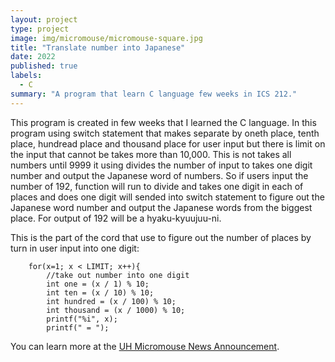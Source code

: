 ```yaml
---
layout: project
type: project
image: img/micromouse/micromouse-square.jpg
title: "Translate number into Japanese"
date: 2022
published: true
labels:
  - C
summary: "A program that learn C language few weeks in ICS 212."
---
```


This program is created in few weeks that I learned the C language. In this program using switch statement that makes separate by oneth place, tenth place, hundread place and thousand place for user input but there is limit on the input that cannot be takes more than 10,000. This is not takes all numbers until 9999 it using divides the number of input to takes one digit number and output the Japanese word of numbers. So if users input the number of 192, function will run to divide and takes one digit in each of places and does one digit will sended into switch statement to figure out the Japanese word number and output the Japanese words from the biggest place. For output of 192 will be a hyaku-kyuujuu-ni.

This is the part of the cord that use to figure out the number of places by turn in user input into one digit:

```//for loop until reach to 9999
    for(x=1; x < LIMIT; x++){
        //take out number into one digit
        int one = (x / 1) % 10;
        int ten = (x / 10) % 10;
        int hundred = (x / 100) % 10;
        int thousand = (x / 1000) % 10;
        printf("%i", x);
        printf(" = ");
```

You can learn more at the [UH Micromouse News Announcement](https://manoa.hawaii.edu/news/article.php?aId=2857).
